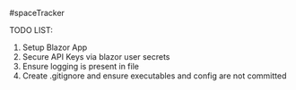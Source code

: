 #spaceTracker








TODO LIST:
1) Setup Blazor App
2) Secure API Keys via blazor user secrets
3) Ensure logging is present in file
4) Create .gitignore and ensure executables and config are not committed
